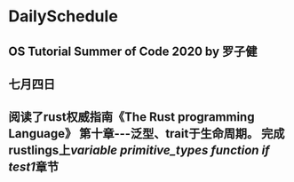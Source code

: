 # DailySchedule
OS Tutorial Summer of Code 2020 by 罗子健
---
## 七月四日
阅读了rust权威指南《The Rust programming Language》 第十章---泛型、trait于生命周期。
完成rustlings上*variable* *primitive_types* *function* *if* *test1*章节
---
